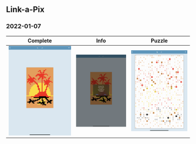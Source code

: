 ## Link-a-Pix

### 2022-01-07

| Complete                  | Info              | Puzzle                |
| ------------------------- | ----------------- | --------------------- |
| ![Complete](Complete.png) | ![Info](Info.png) | ![Puzzle](Puzzle.png) |
